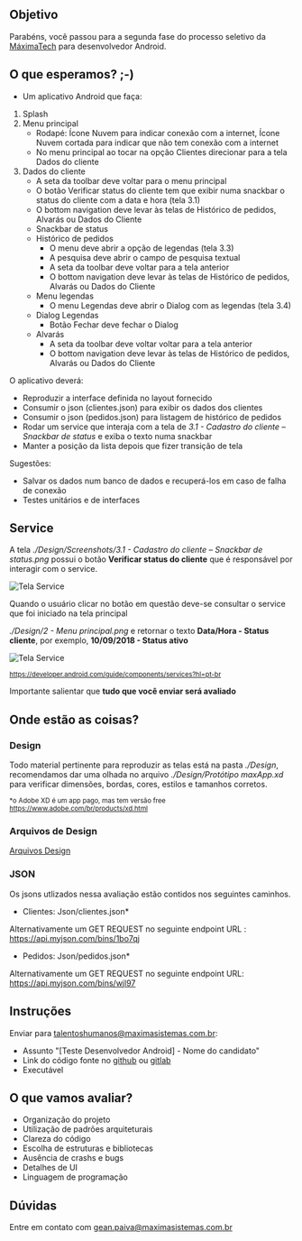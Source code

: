 ## Objetivo

Parabéns, você passou para a segunda fase do processo seletivo da [MáximaTech](https://maximatech.com.br/) para desenvolvedor
Android.

## O que esperamos? ;-)

* Um aplicativo Android que faça:

1. Splash
2. Menu principal
    * Rodapé: Ícone Nuvem para indicar conexão com a internet, Ícone Nuvem cortada para indicar que não tem conexão com a internet
	* No menu principal ao tocar na opção Clientes direcionar para a tela Dados do cliente
3. Dados do cliente
	* A seta da toolbar deve voltar para o menu principal
	* O botão Verificar status do cliente tem que exibir numa snackbar o status do cliente com a data e hora (tela 3.1)
	* O bottom navigation deve levar às telas de Histórico de pedidos, Alvarás ou Dados do Cliente
    * Snackbar de status
    * Histórico de pedidos
	    * O menu deve abrir a opção de legendas (tela 3.3)
	    * A pesquisa deve abrir o campo de pesquisa textual
	    * A seta da toolbar deve voltar para a tela anterior
	    * O bottom navigation deve levar às telas de Histórico de pedidos, Alvarás ou Dados do Cliente
    * Menu legendas
	    * O menu Legendas deve abrir o Dialog com as legendas (tela 3.4)
    * Dialog Legendas
	    * Botão Fechar deve fechar o Dialog
    * Alvarás
	    * A seta da toolbar deve voltar voltar para a tela anterior
	    * O bottom navigation deve levar às telas de Histórico de pedidos, Alvarás ou Dados do Cliente

O aplicativo deverá:
* Reproduzir a interface definida no layout fornecido
* Consumir o json (clientes.json) para exibir os dados dos clientes
* Consumir o json (pedidos.json) para listagem de histórico de pedidos
* Rodar um service que interaja com a tela de *3.1 - Cadastro do cliente – Snackbar de status* e exiba o texto numa snackbar
* Manter a posição da lista depois que fizer transição de tela


Sugestões:
* Salvar os dados num banco de dados e recuperá-los em caso de falha de conexão
* Testes unitários e de interfaces

## Service

A tela *./Design/Screenshots/3.1 - Cadastro do cliente – Snackbar de status.png* possui o botão **Verificar status do cliente** que é responsável por interagir com o service.

![Tela Service](https://github.com/talentosmaxima/Android/blob/master/Design/Screenshots/3.1%20-%20Cadastro%20do%20cliente%20%E2%80%93%20Snackbar%20de%20status.png)

Quando o usuário clicar no botão em questão deve-se consultar o service que foi iniciado na tela principal 

*./Design/2 - Menu principal.png* e retornar o texto **Data/Hora - Status cliente**, por exemplo, **10/09/2018 - Status ativo** 

![Tela Service](https://github.com/talentosmaxima/Android/blob/master/Design/Screenshots/2%20-%20Menu%20principal.png)

<sub>https://developer.android.com/guide/components/services?hl=pt-br<sub>


Importante salientar que **tudo que você enviar será avaliado**

## Onde estão as coisas?

### Design

Todo material pertinente para reproduzir as telas está na pasta *./Design*, recomendamos dar uma olhada no arquivo *./Design/Protótipo maxApp.xd* para verificar dimensões, bordas, cores, estilos e tamanhos corretos.

<sub>*o Adobe XD é um app pago, mas tem versão free https://www.adobe.com/br/products/xd.html <sub>
	
### Arquivos de Design

[Arquivos Design](https://github.com/talentosmaxima/Android/blob/master/Design/Prot%C3%B3tipo-maxApp.pdf)

### JSON

Os jsons utlizados nessa avaliação estão contidos nos seguintes caminhos. 
* Clientes: Json/clientes.json*

Alternativamente um GET REQUEST no seguinte endpoint
	URL : https://api.myjson.com/bins/1bo7qj
	
* Pedidos: Json/pedidos.json*

Alternativamente um GET REQUEST no seguinte endpoint
	URL: https://api.myjson.com/bins/wjl97
    
## Instruções

Enviar para talentoshumanos@maximasistemas.com.br:
* Assunto "[Teste Desenvolvedor Android] - Nome do candidato"
* Link do código fonte no [github](https://github.com/) ou [gitlab](https://about.gitlab.com/)
* Executável

## O que vamos avaliar?

* Organização do projeto
* Utilização de padrões arquiteturais
* Clareza do código
* Escolha de estruturas e bibliotecas
* Ausência de crashs e bugs
* Detalhes de UI
* Linguagem de programação

## Dúvidas

Entre em contato com <gean.paiva@maximasistemas.com.br>
